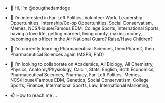 - 👋 Hi, I’m @dougthedamdoge
- 👀 I’m interested in Far-Left Politics, Volunteer Work, Leadership Oppertunities, Internship/Co-op Oppertunities, Social Conservatism, Memes, NCS/House/Famous EDM, College Sports, International Sports, having a love life, getting married, living comfy, making money, becoming an officer in the Air National Guard? Raise/Have Children?
- 🌱 I’m currently learning Pharmaceutical Sciences, then PharmD, then Pharmaceutical Sciences again (MSPS, PhD)
- 💞️ I’m looking to collaborate on Academics, All Biology, All Chemistry, Physics, Anatomy/Physiology, Calc 1, Stats, English, Both Economics, Pharmaceutical Sciences, 
Pharmacy, Far-Left Politics, Memes, NCS/House/Famous EDM, Genetics, Social Conservatism, College Sports, Finance, International Sports, Law, International Marketing, 

- 📫 How to reach me ...

<!---
dougthedamdoge/dougthedamdoge is a ✨ special ✨ repository because its `README.md` (this file) appears on your GitHub profile.
You can click the Preview link to take a look at your changes.
--->
